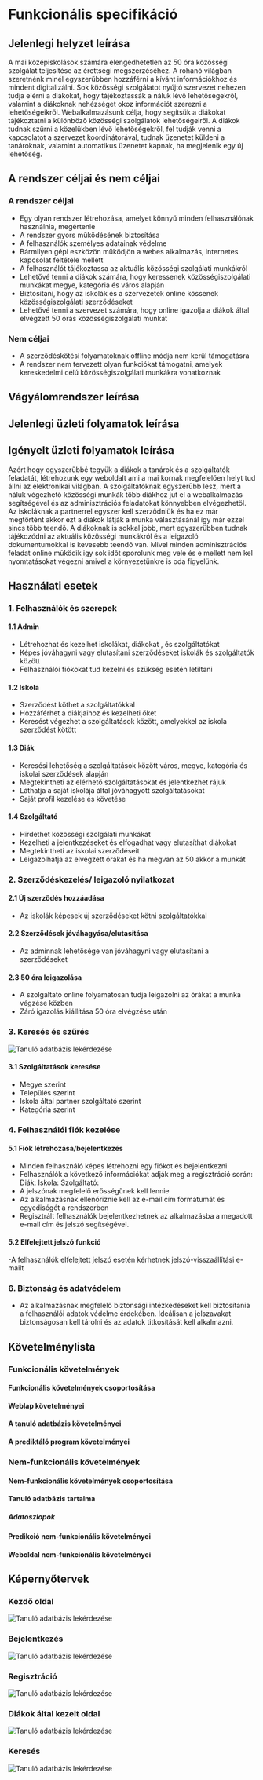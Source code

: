 # Funkcionális specifikáció
 
## Jelenlegi helyzet leírása
 A mai középiskolások számára elengedhetetlen az 50 óra közösségi szolgálat teljesítése az érettségi megszerzéséhez. A rohanó világban szeretnénk minél egyszerűbben hozzáférni a kívánt információkhoz és mindent digitalizálni. Sok közösségi szolgálatot nyújtó szervezet nehezen tudja elérni a diákokat, hogy tájékoztassák a náluk lévő lehetőségekről, valamint a diákoknak nehézséget okoz információt szerezni a lehetőségeikről. 
Webalkalmazásunk célja, hogy segítsük a diákokat tájékoztatni a különböző közösségi szolgálatok lehetőségeiről. A diákok tudnak szűrni a közelükben lévő lehetőségekről, fel tudják venni a kapcsolatot a szervezet koordinátorával, tudnak üzenetet küldeni a tanároknak, valamint automatikus üzenetet kapnak, ha megjelenik egy új lehetőség. 

## A rendszer céljai és nem céljai 
### A rendszer céljai

- Egy olyan rendszer létrehozása, amelyet könnyű minden felhasználónak használnia, megértenie
- A rendszer gyors működésének biztosítása
- A felhasználók személyes adatainak védelme
- Bármilyen gépi eszközön működjön a webes alkalmazás, internetes kapcsolat feltétele mellett
- A felhasználót tájékoztassa az aktuális közösségi szolgálati munkákról
- Lehetővé tenni a diákok számára, hogy keressenek közösségiszolgálati munkákat megye, kategória és város alapján
- Biztosítani, hogy az iskolák és a szervezetek online kössenek közösségiszolgálati szerződéseket
- Lehetővé tenni a szervezet számára, hogy online igazolja a diákok által elvégzett 50 órás közösségiszolgálati munkát

### Nem céljai

- A szerződéskötési folyamatoknak offline módja nem kerül támogatásra
- A rendszer nem tervezett olyan funkciókat támogatni, amelyek kereskedelmi célú közösségiszolgálati munkákra vonatkoznak


## Vágyálomrendszer leírása

## Jelenlegi üzleti folyamatok leírása

## Igényelt üzleti folyamatok leírása
Azért hogy egyszerűbbé tegyük a diákok a tanárok és a szolgáltatók
feladatát, létrehozunk egy weboldalt ami a mai kornak megfelelően
helyt tud állni az elektronikai világban. A szolgáltatóknak egyszerūbb lesz,
mert a náluk végezhetõ közösségi munkák több diákhoz jut el a webalkalmazás
segítségével és az adminisztrációs feladatokat könnyebben elvégezhetöl. Az iskoláknak
a partnerrel egyszer kell szerzõdniük és ha ez már megtörtént akkor ezt a diákok látják
a munka választásánál így már ezzel sincs több teendõ.
A diákoknak is sokkal jobb, mert egyszerübben tudnak tájékozódni az aktuális
közösségi munkákról és a leigazoló dokumentumokkal is kevesebb teendõ van.
Mivel minden adminisztrációs feladat online mūködik igy sok idõt sporolunk meg vele 
és e mellett nem kel nyomtatásokat végezni amivel a környezetünkre is oda figyelünk.


## Használati esetek 

### 1. Felhasználók és szerepek

#### 1.1 Admin
- Létrehozhat és kezelhet iskolákat, diákokat , és szolgáltatókat
- Képes jóváhagyni vagy elutasítani szerződéseket iskolák és szolgáltatók között
- Felhasználói fiókokat tud kezelni és szükség esetén letiltani

#### 1.2 Iskola
- Szerződést köthet a szolgáltatókkal
- Hozzáférhet a diákjaihoz és kezelheti őket
- Keresést végezhet a szolgáltatások között, amelyekkel az iskola szerződést kötött

#### 1.3 Diák
- Keresési lehetőség a szolgáltatások között város, megye, kategória és iskolai szerződések alapján
- Megtekintheti az elérhető szolgáltatásokat és jelentkezhet rájuk
- Láthatja a saját iskolája által jóváhagyott szolgáltatásokat
- Saját profil kezelése és követése

#### 1.4 Szolgáltató
- Hirdethet közösségi szolgálati munkákat
- Kezelheti a jelentkezéseket és elfogadhat vagy elutasíthat diákokat
- Megtekintheti az iskolai szerződéseit
- Leigazolhatja az elvégzett órákat és ha megvan az 50 akkor a munkát


### 2. Szerződéskezelés/ leigazoló nyilatkozat

#### 2.1 Új szerződés hozzáadása
- Az iskolák képesek új szerződéseket kötni szolgáltatókkal

#### 2.2 Szerződések jóváhagyása/elutasítása
- Az adminnak lehetősége van jóváhagyni vagy elutasítani a szerződéseket

#### 2.3 50 óra leigazolása
- A szolgáltató online folyamatosan tudja leigazolni az órákat a munka végzése közben
- Záró igazolás kiállítása 50 óra elvégzése után


### 3. Keresés és szűrés
![Tanuló adatbázis lekérdezése](img/lekerdezes.png)

#### 3.1 Szolgáltatások keresése

- Megye szerint
- Település szerint
- Iskola által partner szolgáltató szerint
- Kategória szerint


### 4. Felhasználói fiók kezelése

#### 5.1 Fiók létrehozása/bejelentkezés

- Minden felhasználó képes létrehozni egy fiókot és bejelentkezni
- Felhasználók a következő információkat adják meg a regisztráció során:
  Diák:
  Iskola:
  Szolgáltató: 
- A jelszónak megfelelő erősségűnek kell lennie
- Az alkalmazásnak ellenőriznie kell az e-mail cím formátumát és egyediségét a rendszerben
- Regisztrált felhasználók bejelentkezhetnek az alkalmazásba a megadott e-mail cím és jelszó segítségével.

#### 5.2 Elfelejtett jelszó funkció

-A felhasználók elfelejtett jelszó esetén kérhetnek jelszó-visszaállítási e-mailt

### 6. Biztonság és adatvédelem

- Az alkalmazásnak megfelelő biztonsági intézkedéseket kell biztosítania a felhasználói adatok védelme érdekében. Ideálisan a jelszavakat biztonságosan kell tárolni és az adatok titkosítását kell alkalmazni.

## Követelménylista

### Funkcionális követelmények
#### Funkcionális követelmények csoportosítása
#### Weblap követelményei

#### A tanuló adatbázis követelményei

#### A prediktáló program követelményei

### Nem-funkcionális követelmények

#### Nem-funkcionális követelmények csoportosítása

#### Tanuló adatbázis tartalma


##### Adatoszlopok


#### Predikció nem-funkcionális követelményei



#### Weboldal nem-funkcionális követelményei


## Képernyőtervek 

### Kezdő oldal

![Tanuló adatbázis lekérdezése](img/kezdo-oldal.png)
### Bejelentkezés

![Tanuló adatbázis lekérdezése](img/bejelentkezes.png)

### Regisztráció
![Tanuló adatbázis lekérdezése](img/regisztracio.png)

### Diákok által kezelt oldal
![Tanuló adatbázis lekérdezése](img/diak-oldal.png)

### Keresés
![Tanuló adatbázis lekérdezése](img/kereses.png)

